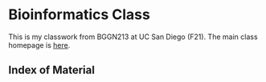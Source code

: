 # Bioinformatics Class

This is my classwork from BGGN213 at UC San Diego (F21). The main class homepage is [here](https://bioboot.github.io/bggn213_F21/).

## Index of Material
